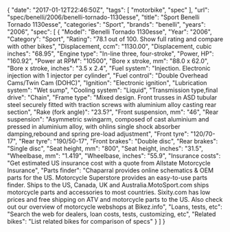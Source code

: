 {
    "date": "2017-01-12T22:46:50Z",
    "tags": [
        "motorbike",
        "spec"
    ],
    "url": "spec\/benelli\/2006\/benelli-tornado-1130esse",
    "title": "Sport Benelli Tornado 1130esse",
    "categories": "Sport",
    "brands": "benelli",
    "years": "2006",
    "spec": [
        {
            "Model": "Benelli Tornado 1130esse",
            "Year": "2006",
            "Category": "Sport",
            "Rating": "78.1 out of 100. Show full rating and compare with other bikes",
            "Displacement, ccm": "1130.00",
            "Displacement, cubic inches": "68.95",
            "Engine type": "In-line three, four-stroke",
            "Power, HP": "160.92",
            "Power at RPM": "10500",
            "Bore x stroke, mm": "88.0 x 62.0",
            "Bore x stroke, inches": "3.5 x 2.4",
            "Fuel system": "Injection.  Electronic injection with 1 injector per cylinder",
            "Fuel control": "Double Overhead Cams\/Twin Cam (DOHC)",
            "Ignition": "Electronic ignition",
            "Lubrication system": "Wet sump",
            "Cooling system": "Liquid",
            "Transmission type,final drive": "Chain",
            "Frame type": "Mixed design. Front trusses in ASD tubular steel securely fitted with traction screws with aluminium alloy casting rear section",
            "Rake (fork angle)": "23.5?",
            "Front suspension, mm": "46",
            "Rear suspension": "Asymmetric  swingarm, composed of cast aluminium and pressed in aluminium alloy, with ohlins  single shock absorber damping,rebound and spring pre-load adjustment",
            "Front tyre": "120\/70-17",
            "Rear tyre": "190\/50-17",
            "Front brakes": "Double disc",
            "Rear brakes": "Single disc",
            "Seat height, mm": "800",
            "Seat height, inches": "31.5",
            "Wheelbase, mm": "1.419",
            "Wheelbase, inches": "55.9",
            "Insurance costs": "Get estimated US insurance cost with a quote from Allstate Motorcycle Insurance",
            "Parts finder": "Chaparral provides online schematics & OEM parts for the US.   Motorcycle Superstore provides an easy-to-use parts finder. Ships to the US, Canada, UK and Australia.MotoSport.com ships motorcycle parts and accessories to most countries.    Sixity.com has low prices and free shipping on ATV and motorcycle parts to the US. Also check out our overview of motorcycle webshops at Bikez.info",
            "Loans, tests, etc": "Search the web for dealers, loan costs, tests, customizing, etc",
            "Related bikes": "List related bikes for comparison of specs"
        }
    ]
}